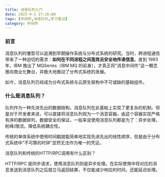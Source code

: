 ```yaml
---
title: 消息队列入门
date: 2025-9-1 17:16:00
tags: [中间件,消息队列,学习笔记]
category: 中间件
---
```


### 前言

消息队列的雏型可以追溯到早期操作系统与分布式系统的研究。当时，跨进程通信带来了一种迫切的需求：**如何在不同进程之间高效且安全地传递信息**。直到 1993 年，IBM 推出了 MQSeries（IBM MQ 的前身），才真正将“消息中间件”这一概念推向商业化舞台，并极大地推动了分布式系统的发展。

如今，消息队列已经成为分布式系统与云原生架构中不可或缺的基础组件。



### 什么是消息队列？

队列作为一种先进先出的数据结构，消息队列在此基础上实现了更复杂的机制。但是对于开发者来说，可以直接将消息队列视为一个消息容器。由这个容器实现严格有序的数据排列，数据安全的保证。一般来说使用消息队列都是为了：异步处理，削峰/限流，降低系统耦合性。





传统的单体系统中使用时间戳就能简单地实现先进先出的线性顺序，但是由于分布式系统中"不可靠的时钟"显然无法作为唯一的凭证。





消息队列和传统的HTTP/RPC调用有什么区别？

HTTP/RPC 是同步请求，使用消息队列则是异步处理。在实际使用中将对应的消息发送到消息队列之后就立马返回结果，不仅能减少响应的时间，还能延迟处理。



